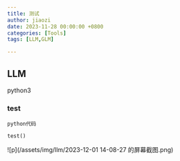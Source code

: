```yaml
---
title: 测试
author: jiaozi
date: 2023-11-28 00:00:00 +0800
categories: [Tools]
tags: [LLM,GLM]

---
```


## LLM

python3
### test

```
python代码

test()
```
![p](/assets/img/llm/2023-12-01 14-08-27 的屏幕截图.png)


